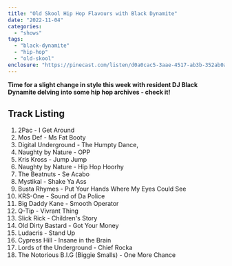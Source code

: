 ```yaml
---
title: "Old Skool Hip Hop Flavours with Black Dynamite"
date: "2022-11-04"
categories: 
  - "shows"
tags: 
  - "black-dynamite"
  - "hip-hop"
  - "old-skool"
enclosure: "https://pinecast.com/listen/d0a0cac5-3aae-4517-ab3b-352ab0a55982.mp3 61770700 audio/mpeg "
---
```


**Time for a slight change in style this week with resident DJ Black Dynamite delving into some hip hop archives - check it!**

## Track Listing

1. 2Pac - I Get Around
2. Mos Def - Ms Fat Booty
3. Digital Underground - The Humpty Dance,
4. Naughty by Nature - OPP
5. Kris Kross - Jump Jump
6. Naughty by Nature - Hip Hop Hoorhy
7. The Beatnuts - Se Acabo
8. Mystikal - Shake Ya Ass
9. Busta Rhymes - Put Your Hands Where My Eyes Could See
10. KRS-One - Sound of Da Police
11. Big Daddy Kane - Smooth Operator
12. Q-Tip - Vivrant Thing
13. Slick Rick - Children's Story
14. Old Dirty Bastard - Got Your Money
15. Ludacris - Stand Up
16. Cypress Hill - Insane in the Brain
17. Lords of the Underground - Chief Rocka
18. The Notorious B.I.G (Biggie Smalls) - One More Chance
